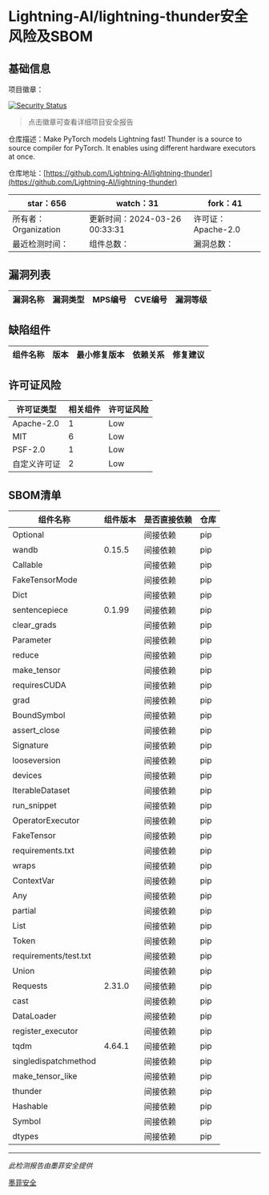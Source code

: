 # Lightning-AI/lightning-thunder安全风险及SBOM

## 基础信息

项目徽章：

[![Security Status](https://www.murphysec.com/platform3/v31/badge/1772335148669870080.svg)](https://www.murphysec.com/console/report/1771621492969484288/1772335148669870080)

> 点击徽章可查看详细项目安全报告

仓库描述：Make PyTorch models Lightning fast! Thunder is a source to source compiler for PyTorch. It enables using different hardware executors at once.

仓库地址：[https://github.com/Lightning-AI/lightning-thunder](https://github.com/Lightning-AI/lightning-thunder)

| star：656 | watch：31 | fork：41 |
| ----------- | -------------- | ------------ |
| 所有者：Organization | 更新时间：2024-03-26 00:33:31 | 许可证：Apache-2.0 |
| 最近检测时间： | 组件总数： | 漏洞总数： |




## 漏洞列表

| 漏洞名称 | 漏洞类型 | MPS编号 | CVE编号 | 漏洞等级 |
| ------- | ------ | ------- | ------ | ----- |





## 缺陷组件

| 组件名称 | 版本 | 最小修复版本 | 依赖关系 | 修复建议 |
| -------- | ---- | ------------ | -------- | -------- |





## 许可证风险

| 许可证类型 | 相关组件 | 许可证风险 |
| ---------- | -------- | ---------- |
|Apache-2.0|1|Low|
|MIT|6|Low|
|PSF-2.0|1|Low|
|自定义许可证|2|Low|




## SBOM清单

| 组件名称 | 组件版本 | 是否直接依赖 | 仓库 |
| -------- | -------- | ------------ | ---- |
|Optional||间接依赖|pip|
|wandb|0.15.5|间接依赖|pip|
|Callable||间接依赖|pip|
|FakeTensorMode||间接依赖|pip|
|Dict||间接依赖|pip|
|sentencepiece|0.1.99|间接依赖|pip|
|clear_grads||间接依赖|pip|
|Parameter||间接依赖|pip|
|reduce||间接依赖|pip|
|make_tensor||间接依赖|pip|
|requiresCUDA||间接依赖|pip|
|grad||间接依赖|pip|
|BoundSymbol||间接依赖|pip|
|assert_close||间接依赖|pip|
|Signature||间接依赖|pip|
|looseversion||间接依赖|pip|
|devices||间接依赖|pip|
|IterableDataset||间接依赖|pip|
|run_snippet||间接依赖|pip|
|OperatorExecutor||间接依赖|pip|
|FakeTensor||间接依赖|pip|
|requirements.txt||间接依赖|pip|
|wraps||间接依赖|pip|
|ContextVar||间接依赖|pip|
|Any||间接依赖|pip|
|partial||间接依赖|pip|
|List||间接依赖|pip|
|Token||间接依赖|pip|
|requirements/test.txt||间接依赖|pip|
|Union||间接依赖|pip|
|Requests|2.31.0|间接依赖|pip|
|cast||间接依赖|pip|
|DataLoader||间接依赖|pip|
|register_executor||间接依赖|pip|
|tqdm|4.64.1|间接依赖|pip|
|singledispatchmethod||间接依赖|pip|
|make_tensor_like||间接依赖|pip|
|thunder||间接依赖|pip|
|Hashable||间接依赖|pip|
|Symbol||间接依赖|pip|
|dtypes||间接依赖|pip|


------

*此检测报告由墨菲安全提供*

[墨菲安全](www.murphysec.com)